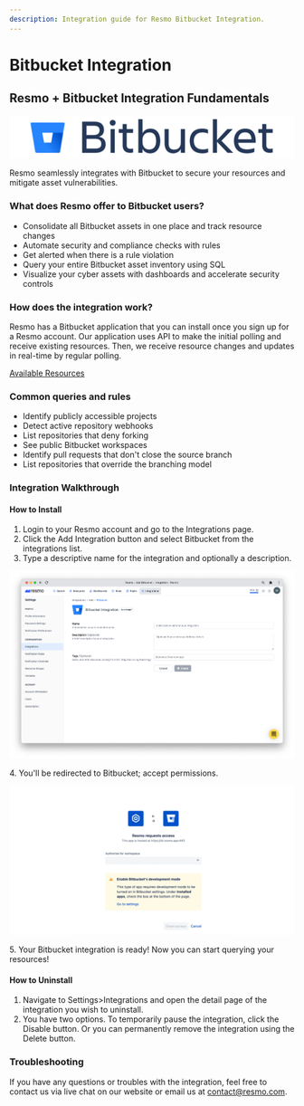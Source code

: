 ```yaml
---
description: Integration guide for Resmo Bitbucket Integration.
---
```


# Bitbucket Integration

## Resmo + Bitbucket Integration Fundamentals

![](../.gitbook/assets/bitbucket-logo.png)

Resmo seamlessly integrates with Bitbucket to secure your resources and mitigate asset vulnerabilities.&#x20;

### What does Resmo offer to Bitbucket users?

* Consolidate all Bitbucket assets in one place and track resource changes
* Automate security and compliance checks with rules
* Get alerted when there is a rule violation
* Query your entire Bitbucket asset inventory using SQL
* Visualize your cyber assets with dashboards and accelerate security controls

### How does the integration work?

Resmo has a Bitbucket application that you can install once you sign up for a Resmo account. Our application uses API to make the initial polling and receive existing resources. Then, we receive resource changes and updates in real-time by regular polling.

[Available Resources](https://docs.resmo.com/resources/bitbucket)

### Common queries and rules

* Identify publicly accessible projects
* Detect active repository webhooks
* List repositories that deny forking
* See public Bitbucket workspaces
* Identify pull requests that don't close the source branch
* List repositories that override the branching model

### Integration Walkthrough

#### How to Install

1. Login to your Resmo account and go to the Integrations page.
2. Click the Add Integration button and select Bitbucket from the integrations list.
3. Type a descriptive name for the integration and optionally a description.

![](../.gitbook/assets/bitbucket.png)

4\. You'll be redirected to Bitbucket; accept permissions.

![](../.gitbook/assets/bitbucket-permissions.jpg)

5\. Your Bitbucket integration is ready! Now you can start querying your resources!

#### How to Uninstall

1. Navigate to Settings>Integrations and open the detail page of the integration you wish to uninstall.&#x20;
2. You have two options. To temporarily pause the integration, click the Disable button. Or you can permanently remove the integration using the Delete button.

### Troubleshooting

If you have any questions or troubles with the integration, feel free to contact us via live chat on our website or email us at contact@resmo.com.
